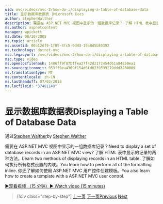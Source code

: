 ```yaml
---
uid: mvc/videos/mvc-2/how-do-i/displaying-a-table-of-database-data
title: 显示数据库数据表 |Microsoft Docs
author: StephenWalther
description: 需要在 ASP.NET MVC 视图中显示的一组数据库记录？ 了解 HTML 表中显示的记录的两种方法。 了解如何执行所有 t...
ms.author: aspnetcontent
manager: wpickett
ms.date: 08/20/2008
ms.topic: article
ms.assetid: 00a12df9-1f89-4fc5-9d43-19a8d5b80392
ms.technology: dotnet-mvc
msc.legacyurl: /mvc/videos/mvc-2/how-do-i/displaying-a-table-of-database-data
msc.type: video
ms.openlocfilehash: 1486ff9f87bffea27f42d2172454d61a84850ea1
ms.sourcegitcommit: 953ff9ea4369f154d6fd0239599279ddd3280009
ms.translationtype: MT
ms.contentlocale: zh-CN
ms.lasthandoff: 07/03/2018
ms.locfileid: "37401148"
---
```

<a name="displaying-a-table-of-database-data"></a><span data-ttu-id="0ea6b-105">显示数据库数据表</span><span class="sxs-lookup"><span data-stu-id="0ea6b-105">Displaying a Table of Database Data</span></span>
====================
<span data-ttu-id="0ea6b-106">通过[Stephen Walther](https://github.com/StephenWalther)</span><span class="sxs-lookup"><span data-stu-id="0ea6b-106">by [Stephen Walther](https://github.com/StephenWalther)</span></span>

<span data-ttu-id="0ea6b-107">需要在 ASP.NET MVC 视图中显示的一组数据库记录？</span><span class="sxs-lookup"><span data-stu-id="0ea6b-107">Need to display a set of database records in an ASP.NET MVC view?</span></span> <span data-ttu-id="0ea6b-108">了解 HTML 表中显示的记录的两种方法。</span><span class="sxs-lookup"><span data-stu-id="0ea6b-108">Learn two methods of displaying records in an HTML table.</span></span> <span data-ttu-id="0ea6b-109">了解如何执行所有格式设置的内联。</span><span class="sxs-lookup"><span data-stu-id="0ea6b-109">You learn how to perform all of the formatting inline.</span></span> <span data-ttu-id="0ea6b-110">你还了解如何使用 ASP.NET MVC 用户控件创建模板。</span><span class="sxs-lookup"><span data-stu-id="0ea6b-110">You also learn how to create a template with a ASP.NET MVC user control.</span></span>

[<span data-ttu-id="0ea6b-111">&#9654;观看视频 （15 分钟）</span><span class="sxs-lookup"><span data-stu-id="0ea6b-111">&#9654; Watch video (15 minutes)</span></span>](https://channel9.msdn.com/Blogs/ASP-NET-Site-Videos/displaying-a-table-of-database-data)

> [!div class="step-by-step"]
> <span data-ttu-id="0ea6b-112">[上一页](creating-model-classes-with-linq-to-sql.md)
> [下一页](what-is-aspnet-mvc-80-minute-technical-video-for-developers-building-nerddinner.md)</span><span class="sxs-lookup"><span data-stu-id="0ea6b-112">[Previous](creating-model-classes-with-linq-to-sql.md)
[Next](what-is-aspnet-mvc-80-minute-technical-video-for-developers-building-nerddinner.md)</span></span>
